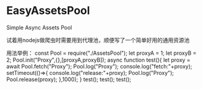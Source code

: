 # EasyAssetsPool
Simple Async Assets Pool

试着用nodejs做爬虫时需要用到代理池，顺便写了一个简单好用的通用资源池

用法举例：
const Pool = require("./AssetsPool");
let proxyA = 1;
let proxyB = 2;
Pool.init("Proxy",{},[proxyA,proxyB]);
async function test(){
  let proxy = await Pool.fetch("Proxy");
  Pool.log("Proxy");
  console.log("fetch:"+proxy);
  setTimeout(()=>{
    console.log("release:"+proxy);
    Pool.log("Proxy");
    Pool.release(proxy);
  },1000);
}
test();
test();
test();
